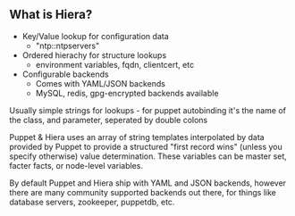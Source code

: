 ## What is Hiera?

* Key/Value lookup for configuration data
  * "ntp::ntpservers"
* Ordered hierachy for structure lookups
  * environment variables, fqdn, clientcert, etc 
* Configurable backends
  * Comes with YAML/JSON backends
  * MySQL, redis, gpg-encrypted backends available
<aside class="notes">
<p />
Usually simple strings for lookups - for puppet autobinding it's the name of the class, and parameter, seperated by double colons
<p />
Puppet &amp; Hiera uses an array of string templates interpolated by data provided by Puppet  to provide a structured "first record wins" (unless you specify otherwise) value determination.  These variables can be master set, facter facts, or node-level variables.
<p />
By default Puppet and Hiera ship with YAML and JSON backends, however there are many community supported backends out there, for things like database servers, zookeeper, puppetdb, etc.
</aside>
